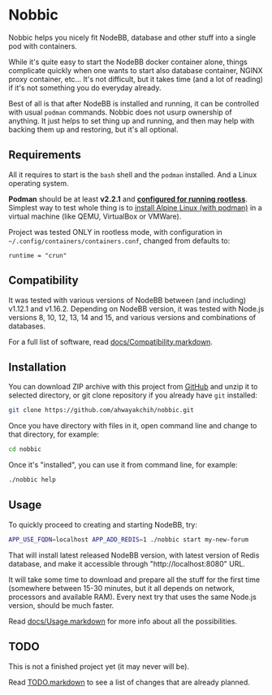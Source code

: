 Nobbic
======

Nobbic helps you nicely fit NodeBB, database and other stuff into a single pod with containers.

While it's quite easy to start the NodeBB docker container alone, things complicate quickly when one wants
to start also database container, NGINX proxy container, etc... It's not difficult, but it takes time
(and a lot of reading) if it's not something you do everyday already.

Best of all is that after NodeBB is installed and running, it can be controlled with usual `podman` commands.
Nobbic does not usurp ownership of anything. It just helps to set thing up and running, and then may help
with backing them up and restoring, but it's all optional.


## Requirements

All it requires to start is the `bash` shell and the `podman` installed. And a Linux operating system.

**Podman** should be at least **v2.2.1** and **[configured for running rootless](https://github.com/containers/podman/blob/master/docs/tutorials/rootless_tutorial.md)**.
Simplest way to test whole thing is to [install Alpine Linux (with podman)](./docs/SetupPodmanOnAlpineHost.markdown) in a virtual machine (like QEMU, VirtualBox or VMWare).

Project was tested ONLY in rootless mode, with configuration in `~/.config/containers/containers.conf`, changed from defaults to:

```
runtime = "crun"
```


## Compatibility

It was tested with various versions of NodeBB between (and including) v1.12.1 and v1.16.2.
Depending on NodeBB version, it was tested with Node.js versions 8, 10, 12, 13, 14 and 15,
and various versions and combinations of databases.

For a full list of software, read [docs/Compatibility.markdown](./docs/Compatibility.markdown).


## Installation

You can download ZIP archive with this project from [GitHub](https://github.com/ahwayakchih/nobbic)
and unzip it to selected directory, or git clone repository if you already have `git` installed:

```sh
git clone https://github.com/ahwayakchih/nobbic.git
```

Once you have directory with files in it, open command line and change to that directory, for example:

```sh
cd nobbic
```

Once it's "installed", you can use it from command line, for example:

```sh
./nobbic help
```

## Usage

To quickly proceed to creating and starting NodeBB, try:

```sh
APP_USE_FQDN=localhost APP_ADD_REDIS=1 ./nobbic start my-new-forum
```

That will install latest released NodeBB version, with latest version of Redis database, and make it accessible through
"http://localhost:8080" URL.

It will take some time to download and prepare all the stuff for the first time
(somewhere between 15-30 minutes, but it all depends on network, processors and available RAM).
Every next try that uses the same Node.js version, should be much faster.

Read [docs/Usage.markdown](./docs/Usage.markdown) for more info about all the possibilities.

## TODO

This is not a finished project yet (it may never will be).

Read [TODO.markdown](./TODO.markdown) to see a list of changes that are already planned.
